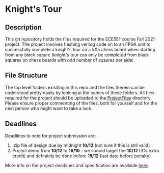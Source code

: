 # Knight's Tour

## Description
This git repository holds the files required for the ECE551 course Fall 2021 project. The project involves flashing verilog code on to an FPGA unit to
successfully complete a knight's tour on a 5X5 chess board when starting from any black sqaure (knight's tour can only be completed from black squares on 
chess boards with odd number of sqaures per side).

## File Structure
The top level folders exisiting in this repo and the files therein can be understood pretty easily by looking at the names of these folders. All files 
required for the project should be uploaded to the [ProjectFiles](https://github.com/sufyankhan97/Knight-s-tour/tree/main/ProjectFiles) directory. Please
ensure proper commenting of the files, both for yourself and for the next person who might want to take a look. 

## Deadlines
Deadlines to note for project submission are:
1. .zip file of design due by midnight **10/12** (not sure if this is still valid)
2. Project demo from **10/12** to **16/10** - we should target the **10/12** (3% extra credit) and definitely be done before **15/12** (last date before 
penalty) 

More info on the project deadlines and specification are available [here](https://github.com/sufyankhan97/Knight-s-tour/blob/main/ProjectSpec.pdf).
              
